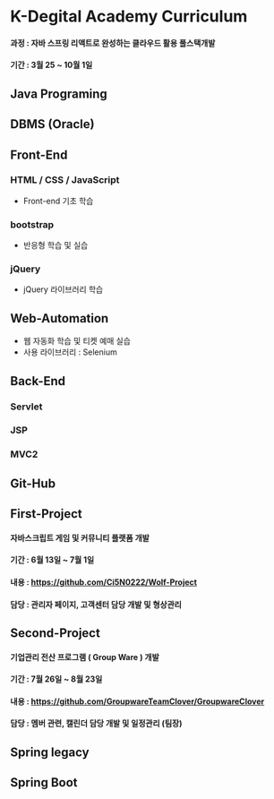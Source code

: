 # K-Degital Academy Curriculum
#### 과정 : 자바 스프링 리액트로 완성하는 클라우드 활용 풀스택개발 
#### 기간 : 3월 25 ~ 10월 1일

## Java Programing
## DBMS (Oracle)
## Front-End  
### HTML / CSS / JavaScript
- Front-end 기초 학습
### bootstrap
- 반응형 학습 및 실습
### jQuery
- jQuery 라이브러리 학습 

## Web-Automation
- 웹 자동화 학습 및 티켓 예매 실습 
- 사용 라이브러리 : Selenium
## Back-End
### Servlet
### JSP
### MVC2

## Git-Hub

## First-Project
#### 자바스크립트 게임 및 커뮤니티 플랫폼 개발
#### 기간 : 6월 13일 ~ 7월 1일 
#### 내용 : https://github.com/Ci5N0222/Wolf-Project
#### 담당 : 관리자 페이지, 고객센터 담당 개발 및 형상관리

## Second-Project
#### 기업관리 전산 프로그램 ( Group Ware ) 개발
#### 기간 : 7월 26일 ~ 8월 23일
#### 내용 : https://github.com/GroupwareTeamClover/GroupwareClover
#### 담당 : 멤버 관련, 캘린더 담당 개발 및 일정관리 (팀장) 

## Spring legacy
## Spring Boot
